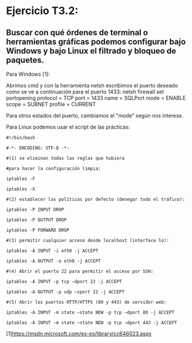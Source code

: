 # Ejercicio T3.2:

## Buscar con qué órdenes de terminal o herramientas gráficas podemos configurar bajo Windows y bajo Linux el filtrado y bloqueo de paquetes. 

Para Windows [1]:

Abrimos cmd y con la herramienta netsh escribimos el puerto deseado como se ve a continuación para el puerto 1433:
netsh firewall set portopening protocol = TCP port = 1433 name = SQLPort mode = ENABLE scope = SUBNET profile = CURRENT  

Para otros estados del puerto, cambiamos el "mode" según nos interese.


Para Linux podemos usar el script de las prácticas:

~~~
#!/bin/bash

#-*- ENCODING: UTF-8 -*-

#(1) se eliminan todas las reglas que hubiera

#para hacer la configuración limpia:

iptables -F

iptables -X

#(2) establecer las políticas por defecto (denegar todo el tráfico):

iptables -P INPUT DROP

iptables -P OUTPUT DROP

iptables -P FORWARD DROP

#(3) permitir cualquier acceso desde localhost (interface lo):

iptables -A INPUT -i eth0 -j ACCEPT

iptables -A OUTPUT -o eth0 -j ACCEPT

#(4) Abrir el puerto 22 para permitir el acceso por SSH:

iptables -A INPUT -p tcp —dport 22 -j ACCEPT

iptables -A OUTPUT -p udp —sport 22 -j ACCEPT

#(5) Abrir los puertos HTTP/HTTPS (80 y 443) de servidor web:

iptables -A INPUT -m state —state NEW -p tcp —dport 80 -j ACCEPT

iptables -A INPUT -m state —state NEW -p tcp —dport 443 -j ACCEPT
~~~


[1]https://msdn.microsoft.com/es-es/library/cc646023.aspx
